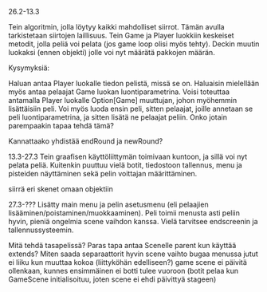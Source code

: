 26.2-13.3

Tein algoritmin, jolla löytyy kaikki mahdolliset siirrot. Tämän avulla tarkistetaan siirtojen laillisuus. Tein Game ja
Player luokkiin keskeiset metodit, jolla peliä voi pelata (jos game loop olisi myös tehty). Deckin muutin luokaksi (ennen objekti)
jolle voi nyt määrätä pakkojen määrän.

Kysymyksiä:

Haluan antaa Player luokalle tiedon pelistä, missä se on. Haluaisin mielellään myös antaa pelaajat Game luokan luontiparametrina. Voisi toteuttaa antamalla
Player luokalle Option[Game] muuttujan, johon myöhemmin lisättäisiin peli. Voi myös luoda ensin peli, sitten pelaajat, joille annetaan se peli luontiparametrina, ja
sitten lisätä ne pelaajat peliin. Onko jotain parempaakin tapaa tehdä tämä?

Kannattaako yhdistää endRound ja newRound?

13.3-27.3
Tein graafisen käyttöliittymän toimivaan kuntoon, ja sillä voi nyt pelata peliä. Kuitenkin puuttuu vielä botit, tiedostoon
tallennus, menu ja pisteiden näyttäminen sekä pelin voittajan määrittäminen.


siirrä eri skenet omaan objektiin

27.3-???
Lisätty main menu ja pelin asetusmenu (eli pelaajien lisääminen/poistaminen/muokkaaminen). Peli toimii menusta asti peliin hyvin,
pieniä ongelmia scene vaihdon kanssa. Vielä tarvitsee endscreenin ja tallennussysteemin.


Mitä tehdä tasapelissä?
Paras tapa antaa Scenelle parent kun käyttää extends?
Miten saada separaattorit hyvin
scene vaihto bugaa
menussa jutut ei liiku kun muuttaa kokoa (liittyköhän edelliseen?)
game scene ei päivitä ollenkaan, kunnes ensimmäinen ei botti tulee vuoroon (botit pelaa kun GameScene initialisoituu, joten
scene ei ehdi päivittyä stageen)